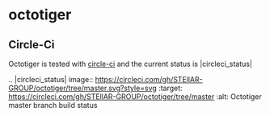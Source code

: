 # octotiger

## Circle-Ci

Octotiger is tested with [circle-ci](https://circleci.com/gh/STEllAR-GROUP/octotiger) and the current status is |circleci_status|

.. |circleci_status| image:: https://circleci.com/gh/STEllAR-GROUP/octotiger/tree/master.svg?style=svg
     :target: https://circleci.com/gh/STEllAR-GROUP/octotiger/tree/master
     :alt: Octotiger master branch build status
